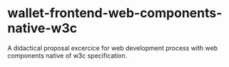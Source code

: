 # wallet-frontend-web-components-native-w3c
A didactical proposal excercice for web development process with web components native of w3c specification.
